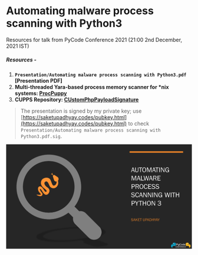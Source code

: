 # Automating malware process scanning with Python3
Resources for talk from PyCode Conference 2021 (21:00 2nd December, 2021 IST)

##### Resources -
1. **`Presentation/Automating malware process scanning with Python3.pdf` [Presentation PDF]**
2. **Multi-threaded Yara-based process memory scanner for \*nix systems: [ProcPuppy](https://github.com/Saket-Upadhyay/ProcPuppy)**
3. **CUPPS Repository: [CUstomPhpPayloadSignature](https://github.com/Saket-Upadhyay/CustomPhpPayloadSignature)**

> The presentation is signed by my private key; use [https://saketupadhyay.codes/pubkey.html](https://saketupadhyay.codes/pubkey.html) to check `Presentation/Automating malware process scanning with Python3.pdf.sig`.

![](https://github.com/Saket-Upadhyay/Talks-and-Presentation/blob/main/2021/PyCode%20Conference%202021/Banner/Automating%20malware%20process%20scanning%20with%20Python3%20Splash.png)
